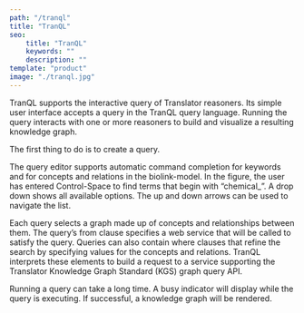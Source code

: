 ```yaml
---
path: "/tranql"
title: "TranQL"
seo:
    title: "TranQL"
    keywords: ""
    description: ""
template: "product"
image: "./tranql.jpg"
---
```


TranQL supports the interactive query of Translator reasoners. Its simple user interface accepts a query in the TranQL query language. Running the query interacts with one or more reasoners to build and visualize a resulting knowledge graph.

The first thing to do is to create a query.

The query editor supports automatic command completion for keywords and for concepts and relations in the biolink-model. In the figure, the user has entered Control-Space to find terms that begin with “chemical_”. A drop down shows all available options. The up and down arrows can be used to navigate the list.

Each query selects a graph made up of concepts and relationships between them. The query’s from clause specifies a web service that will be called to satisfy the query. Queries can also contain where clauses that refine the search by specifying values for the concepts and relations. TranQL interprets these elements to build a request to a service supporting the Translator Knowledge Graph Standard (KGS) graph query API.

Running a query can take a long time. A busy indicator will display while the query is executing. If successful, a knowledge graph will be rendered.
